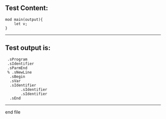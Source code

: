 
Test Content: 
-------------------------
```
mod main(output){
    let v;
}
```
------------------------
Test output is: 
-------------------------
```
 .sProgram
 .sIdentifier
 .sParmEnd
 % .sNewLine
  .sBegin
  .sVar
  .sIdentifier
       .sIdentifier
       .sIdentifier
  .sEnd

```
------------------------

end file
